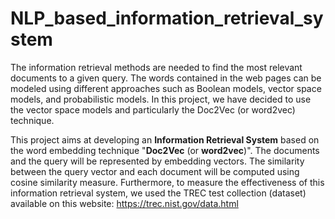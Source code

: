 # NLP_based_information_retrieval_system

The information retrieval methods are needed to find the most relevant documents to
a given query. The words contained in the web pages can be modeled using different
approaches such as Boolean models, vector space models, and probabilistic models.
In this project, we have decided to use the vector space models and particularly the
Doc2Vec (or word2vec) technique.

This project aims at developing an **Information Retrieval System** based on the word
embedding technique "**Doc2Vec** (or **word2vec**)". The documents and the query will be
represented by embedding vectors. The similarity between the query vector and each
document will be computed using cosine similarity measure. Furthermore, to measure
the effectiveness of this information retrieval system, we used the TREC test collection
(dataset) available on this website: https://trec.nist.gov/data.html
